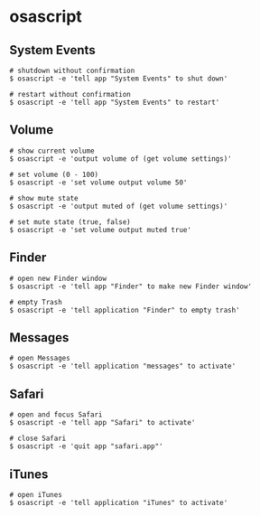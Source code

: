 # osascript

## System Events

```shell
# shutdown without confirmation
$ osascript -e 'tell app "System Events" to shut down'

# restart without confirmation
$ osascript -e 'tell app "System Events" to restart'
```

## Volume

```shell
# show current volume
$ osascript -e 'output volume of (get volume settings)'

# set volume (0 - 100)
$ osascript -e 'set volume output volume 50'

# show mute state
$ osascript -e 'output muted of (get volume settings)'

# set mute state (true, false)
$ osascript -e 'set volume output muted true'
```

## Finder

```shell
# open new Finder window
$ osascript -e 'tell app "Finder" to make new Finder window'

# empty Trash
$ osascript -e 'tell application "Finder" to empty trash'
```

## Messages

```shell
# open Messages
$ osascript -e 'tell application "messages" to activate'
```

## Safari

```shell
# open and focus Safari
$ osascript -e 'tell app "Safari" to activate'

# close Safari
$ osascript -e 'quit app "safari.app"'
```

## iTunes

```shell
# open iTunes
$ osascript -e 'tell application "iTunes" to activate'
```
